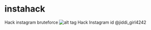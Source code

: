 # instahack
Hack instagram bruteforce
![alt tag](https://raw.githubusercontent.com/avramit/instahack/master/screenshot.jpg)
Hack Instagram id @jiddi_girl4242
